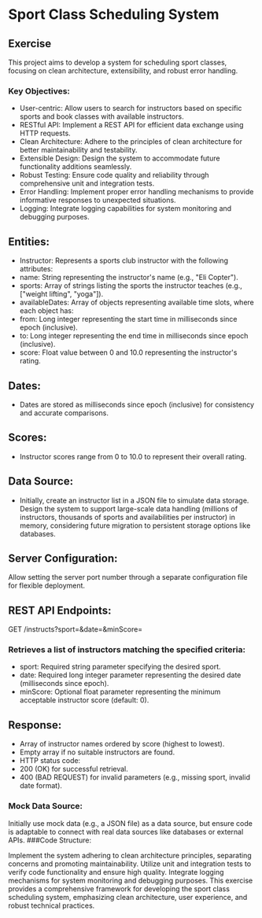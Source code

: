 
# Sport Class Scheduling System
## Exercise

This project aims to develop a system for scheduling sport classes, focusing on clean architecture, extensibility, and robust error handling.

### Key Objectives:

* User-centric: Allow users to search for instructors based on specific sports and book classes with available instructors.
* RESTful API: Implement a REST API for efficient data exchange using HTTP requests.
* Clean Architecture: Adhere to the principles of clean architecture for better maintainability and testability.
* Extensible Design: Design the system to accommodate future functionality additions seamlessly.
* Robust Testing: Ensure code quality and reliability through comprehensive unit and integration tests.
* Error Handling: Implement proper error handling mechanisms to provide informative responses to unexpected situations.
* Logging: Integrate logging capabilities for system monitoring and debugging purposes.
## Entities:

* Instructor: Represents a sports club instructor with the following attributes:
* name: String representing the instructor's name (e.g., "Eli Copter").
* sports: Array of strings listing the sports the instructor teaches (e.g., ["weight lifting", "yoga"]).
* availableDates: Array of objects representing available time slots, where each object has:
* from: Long integer representing the start time in milliseconds since epoch (inclusive).
* to: Long integer representing the end time in milliseconds since epoch (inclusive).
* score: Float value between 0 and 10.0 representing the instructor's rating.
## Dates:

* Dates are stored as milliseconds since epoch (inclusive) for consistency and accurate comparisons.
## Scores:

* Instructor scores range from 0 to 10.0 to represent their overall rating.
## Data Source:

* Initially, create an instructor list in a JSON file to simulate data storage.
Design the system to support large-scale data handling (millions of instructors, thousands of sports and availabilities per instructor) in memory, considering future migration to persistent storage options like databases.
## Server Configuration:

Allow setting the server port number through a separate configuration file for flexible deployment.
## REST API Endpoints:

GET /instructs?sport=<SPORT>&date=<DATE>&minScore=<SCORE>

### Retrieves a list of instructors matching the specified criteria:
* sport: Required string parameter specifying the desired sport.
* date: Required long integer parameter representing the desired date (milliseconds since epoch).
* minScore: Optional float parameter representing the minimum acceptable instructor score (default: 0).
## Response:
* Array of instructor names ordered by score (highest to lowest).
* Empty array if no suitable instructors are found.
* HTTP status code:
* 200 (OK) for successful retrieval.
* 400 (BAD REQUEST) for invalid parameters (e.g., missing sport, invalid date format).


### Mock Data Source:

Initially use mock data (e.g., a JSON file) as a data source, but ensure code is adaptable to connect with real data sources like databases or external APIs.
###Code Structure:

Implement the system adhering to clean architecture principles, separating concerns and promoting maintainability.
Utilize unit and integration tests to verify code functionality and ensure high quality.
Integrate logging mechanisms for system monitoring and debugging purposes.
This exercise provides a comprehensive framework for developing the sport class scheduling system, emphasizing clean architecture, user experience, and robust technical practices.
